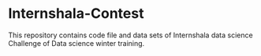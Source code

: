 # Internshala-Contest
This repository contains code file and data sets of Internshala data science Challenge of Data science winter training. 
